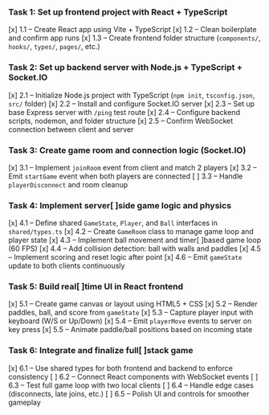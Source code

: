### Task 1: Set up frontend project with React + TypeScript

[x] 1.1 – Create React app using Vite + TypeScript
[x] 1.2 – Clean boilerplate and confirm app runs
[x] 1.3 – Create frontend folder structure (`components/`, `hooks/`, `types/`, `pages/`, etc.)

### Task 2: Set up backend server with Node.js + TypeScript + Socket.IO

[x] 2.1 – Initialize Node.js project with TypeScript (`npm init`, `tsconfig.json`, `src/` folder)
[x] 2.2 – Install and configure Socket.IO server
[x] 2.3 – Set up base Express server with `/ping` test route
[x] 2.4 – Configure backend scripts, nodemon, and folder structure
[x] 2.5 – Confirm WebSocket connection between client and server

### Task 3: Create game room and connection logic (Socket.IO)

[x] 3.1 – Implement `joinRoom` event from client and match 2 players
[x] 3.2 – Emit `startGame` event when both players are connected
[ ] 3.3 – Handle `playerDisconnect` and room cleanup

### Task 4: Implement server[ ]side game logic and physics

[x] 4.1 – Define shared `GameState`, `Player`, and `Ball` interfaces in `shared/types.ts`
[x] 4.2 – Create `GameRoom` class to manage game loop and player state
[x] 4.3 – Implement ball movement and timer[ ]based game loop (60 FPS)
[x] 4.4 – Add collision detection: ball with walls and paddles
[x] 4.5 – Implement scoring and reset logic after point
[x] 4.6 – Emit `gameState` update to both clients continuously

### Task 5: Build real[ ]time UI in React frontend

[x] 5.1 – Create game canvas or layout using HTML5 + CSS
[x] 5.2 – Render paddles, ball, and score from `gameState`
[x] 5.3 – Capture player input with keyboard (W/S or Up/Down)
[x] 5.4 – Emit `playerMove` events to server on key press
[x] 5.5 – Animate paddle/ball positions based on incoming state

### Task 6: Integrate and finalize full[ ]stack game

[x] 6.1 – Use shared types for both frontend and backend to enforce consistency
[ ] 6.2 – Connect React components with WebSocket events
[ ] 6.3 – Test full game loop with two local clients
[ ] 6.4 – Handle edge cases (disconnects, late joins, etc.)
[ ] 6.5 – Polish UI and controls for smoother gameplay
